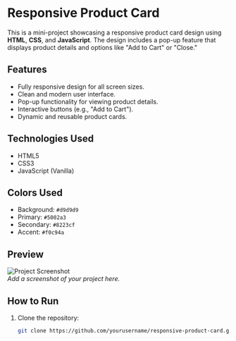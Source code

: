 # Responsive Product Card

This is a mini-project showcasing a responsive product card design using **HTML**, **CSS**, and **JavaScript**. The design includes a pop-up feature that displays product details and options like "Add to Cart" or "Close." 

## Features
- Fully responsive design for all screen sizes.
- Clean and modern user interface.
- Pop-up functionality for viewing product details.
- Interactive buttons (e.g., "Add to Cart").
- Dynamic and reusable product cards.

## Technologies Used
- HTML5
- CSS3
- JavaScript (Vanilla)

## Colors Used
- Background: `#d9d9d9`
- Primary: `#5002a3`
- Secondary: `#8223cf`
- Accent: `#f0c94a`

## Preview
![Project Screenshot](https://via.placeholder.com/800x400)  
_Add a screenshot of your project here._

## How to Run
1. Clone the repository:
   ```bash
   git clone https://github.com/yourusername/responsive-product-card.git
